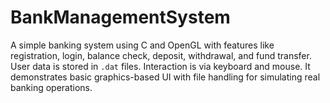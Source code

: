 # BankManagementSystem
A simple banking system using C and OpenGL with features like registration, login, balance check, deposit, withdrawal, and fund transfer. User data is stored in `.dat` files. Interaction is via keyboard and mouse. It demonstrates basic graphics-based UI with file handling for simulating real banking operations.
